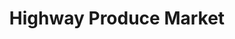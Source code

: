 ---
title: "Highway Produce Market"
url: /manchester/highway-produce-market/
shop: Gemüse & Obst
---